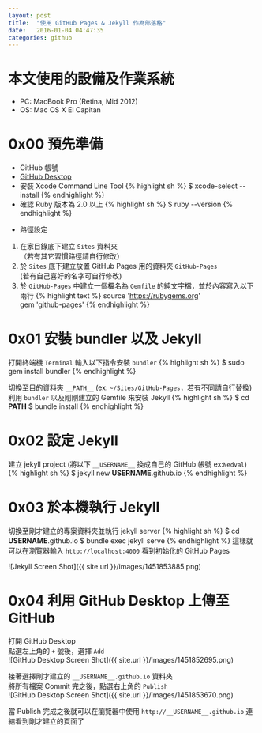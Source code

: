```yaml
---
layout: post
title:  "使用 GitHub Pages & Jekyll 作為部落格"
date:   2016-01-04 04:47:35
categories: github
---
```

# 本文使用的設備及作業系統 #
- PC: MacBook Pro (Retina, Mid 2012)
- OS: Mac OS X El Capitan

# 0x00 預先準備 #
- GitHub 帳號
- [GitHub Desktop](https://desktop.github.com)
- 安裝 Xcode Command Line Tool
{% highlight sh %}
$ xcode-select --install
{% endhighlight %}
- 確認 Ruby 版本為 2.0 以上
{% highlight sh %}
$ ruby --version
{% endhighlight %}
+ 路徑設定
1. 在家目錄底下建立 `Sites` 資料夾  
（若有其它習慣路徑請自行修改）
2. 於 `Sites` 底下建立放置 GitHub Pages 用的資料夾 `GitHub-Pages`  
 (若有自己喜好的名字可自行修改)
3. 於 `GitHub-Pages` 中建立一個檔名為 `Gemfile` 的純文字檔，並於內容寫入以下兩行
{% highlight text %}
source 'https://rubygems.org'  
gem 'github-pages'
{% endhighlight %}

# 0x01 安裝 bundler 以及 Jekyll #
打開終端機 `Terminal` 輸入以下指令安裝 `bundler`
{% highlight sh %}
$ sudo gem install bundler
{% endhighlight %}

切換至目的資料夾 `__PATH__` (ex: `~/Sites/GitHub-Pages`，若有不同請自行替換)  
利用 `bundler` 以及剛剛建立的 Gemfile 來安裝 Jekyll
{% highlight sh %}
$ cd __PATH__
$ bundle install
{% endhighlight %}

# 0x02 設定 Jekyll #
建立 jekyll project (將以下 `__USERNAME__` 換成自己的 GitHub 帳號 ex:`Nedval`)
{% highlight sh %}
$ jekyll new __USERNAME__.github.io
{% endhighlight %}

# 0x03 於本機執行 Jekyll #
切換至剛才建立的專案資料夾並執行 jekyll server
{% highlight sh %}
$ cd __USERNAME__.github.io
$ bundle exec jekyll serve
{% endhighlight %}
這樣就可以在瀏覽器輸入 `http://localhost:4000` 看到初始化的 GitHub Pages

![Jekyll Screen Shot]({{ site.url }}/images/1451853885.png)

# 0x04 利用 GitHub Desktop 上傳至 GitHub #  
打開 GitHub Desktop  
點選左上角的 `+` 號後，選擇 `Add`  
![GitHub Desktop Screen Shot]({{ site.url }}/images/1451852695.png)

接著選擇剛才建立的 `__USERNAME__.github.io` 資料夾  
將所有檔案 Commit 完之後，點選右上角的 `Publish`  
![GitHub Desktop Screen Shot]({{ site.url }}/images/1451853670.png)

當 Publish 完成之後就可以在瀏覽器中使用 `http://__USERNAME__.github.io` 連結看到剛才建立的頁面了
